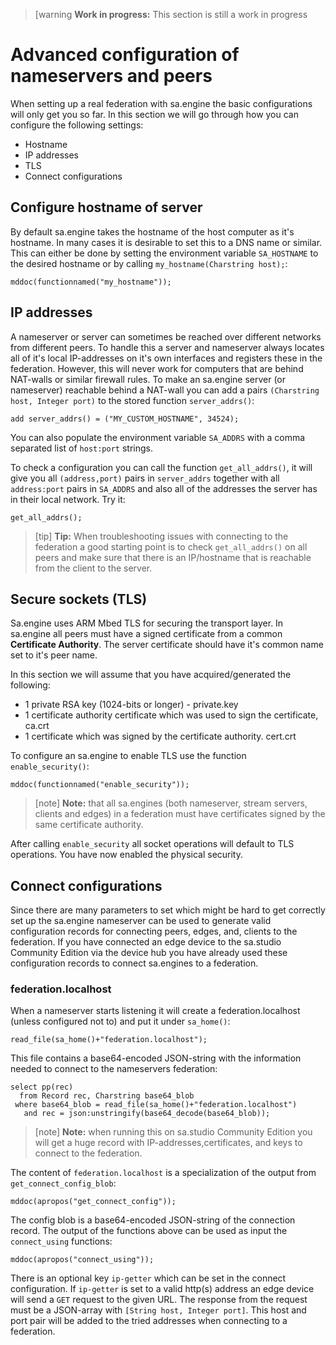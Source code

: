 > [warning **Work in progress:** This section is still a work in progress 

# Advanced configuration of nameservers and peers

When setting up a real federation with sa.engine the basic configurations will
only get you so far. In this section we will go through how you can configure the
following settings:

* Hostname
* IP addresses
* TLS
* Connect configurations

## Configure hostname of server

By default sa.engine takes the hostname of the host computer as it's hostname.
In many cases it is desirable to set this to a DNS name or similar. This can 
either be done by setting the environment variable `SA_HOSTNAME` to the desired
hostname or by calling `my_hostname(Charstring host);`:
```LIVE {"vis":"showMarkdown"}
mddoc(functionnamed("my_hostname"));
```
## IP addresses

A nameserver or server can sometimes be reached over different networks from 
different peers. To handle this a server and nameserver always locates all of it's
local IP-addresses on it's own interfaces and registers these in the federation.
However, this will never work for computers that are behind NAT-walls or similar firewall rules. To make an sa.engine server (or nameserver) reachable behind a 
NAT-wall you can add a pairs `(Charstring host, Integer port)` to the stored 
function `server_addrs()`:

```
add server_addrs() = ("MY_CUSTOM_HOSTNAME", 34524);
```

You can also populate the environment variable `SA_ADDRS` with a comma separated
list of `host:port` strings.

To check a configuration you can call the function `get_all_addrs()`, it will give
you  all `(address,port)` pairs in `server_addrs` together with all `address:port`
pairs in `SA_ADDRS` and also all of the addresses the server has in their local 
network. Try it:
```LIVE
get_all_addrs();
```
> [tip] **Tip:** When troubleshooting issues with connecting to the federation a good 
starting point is to check `get_all_addrs()` on all peers and make sure that there
is an IP/hostname that is reachable from the client to the server.

## Secure sockets (TLS)

Sa.engine uses ARM Mbed TLS for securing the transport layer. In sa.engine all peers
must have a signed certificate from a common **Certificate Authority**. The server 
certificate should have it's common name set to it's peer name.

In this section we will assume that you have acquired/generated the following:

* 1 private RSA key (1024-bits or longer) - private.key
* 1 certificate authority certificate which was used to sign the certificate, ca.crt
* 1 certificate which was signed by the certificate authority. cert.crt

To configure an sa.engine to enable TLS use the function `enable_security()`:
```LIVE {"vis":"showMarkdown"}
mddoc(functionnamed("enable_security"));
```
> [note]  **Note:** that all sa.engines (both nameserver, stream servers, clients and edges)
in a federation must have certificates signed by the same certificate
authority. 

After calling `enable_security` all socket operations will default to TLS 
operations. You have now enabled the physical security.

## Connect configurations

Since there are many parameters to set which might be hard to get correctly set up 
the sa.engine nameserver can be used to generate valid configuration records for 
connecting peers, edges, and, clients to the federation. If you have connected an 
edge device to the sa.studio Community Edition via the device hub you have already
used these configuration records to connect sa.engines to a federation.


### federation.localhost

When a nameserver starts listening it will create a federation.localhost (unless configured not to) and put it under `sa_home()`:
```LIVE
read_file(sa_home()+"federation.localhost");
```
This file contains a base64-encoded JSON-string with the information needed to 
connect to the nameservers federation:
```LIVE
select pp(rec)
  from Record rec, Charstring base64_blob
 where base64_blob = read_file(sa_home()+"federation.localhost")
   and rec = json:unstringify(base64_decode(base64_blob));
```
> [note]  **Note:** when running this on sa.studio Community Edition you will get a huge 
record with IP-addresses,certificates, and keys to connect to the federation. 

The content of `federation.localhost` is a specialization of the output from 
`get_connect_config_blob`:
```LIVE {"vis":"showMarkdown"}
mddoc(apropos("get_connect_config"));
```
The config blob is a base64-encoded JSON-string of the connection record. The 
output of the functions above can be used as input the `connect_using` 
functions:
```LIVE {"vis":"showMarkdown"}
mddoc(apropos("connect_using"));
```



There is an optional key `ip-getter` which can be set in the connect configuration.
If `ip-getter` is set to a valid http(s) address an edge device will send a `GET`
request to the given URL. The response from the request must be a JSON-array with
`[String host, Integer port]`. This host and port pair will be added to the tried
addresses when connecting to a federation.



